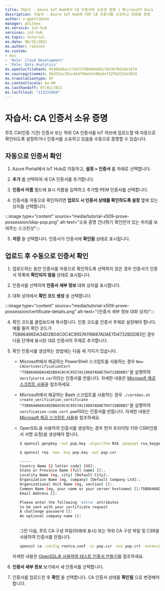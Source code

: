 ```yaml
---
title: 자습서 - Azure IoT Hub에서 CA 인증서의 소유권 증명 | Microsoft Docs
description: 자습서 - Azure IoT Hub에 대한 CA 인증서를 소유하고 있음을 증명
author: v-gpettibone
manager: philmea
ms.service: iot-hub
services: iot-hub
ms.topic: tutorial
ms.date: 06/25/2021
ms.author: robinsh
ms.custom:
- mvc
- 'Role: Cloud Development'
- 'Role: Data Analytics'
ms.openlocfilehash: 0140166ac173e51f9b9d4e9617de3b70d24e1474
ms.sourcegitcommit: 6bd31ec35ac44d79debfe98a3ef32fb3522e3934
ms.translationtype: HT
ms.contentlocale: ko-KR
ms.lasthandoff: 07/02/2021
ms.locfileid: "113215068"
---
```

# <a name="tutorial-proving-possession-of-a-ca-certificate"></a>자습서: CA 인증서 소유 증명

루트 CA(인증 기관) 인증서 또는 하위 CA 인증서를 IoT 허브에 업로드할 때 자동으로 확인되도록 설정하거나 인증서를 소유하고 있음을 수동으로 증명할 수 있습니다.

## <a name="verify-certificate-automatically"></a>자동으로 인증서 확인 

1. Azure Portal에서 IoT Hub로 이동하고, **설정 > 인증서** 를 차례로 선택합니다.

2. **추가** 를 선택하여 새 CA 인증서를 추가합니다.

3. **인증서 이름** 필드에 표시 이름을 입력하고 추가할 PEM 인증서를 선택합니다.

4. 인증서를 자동으로 확인하려면 **업로드 시 인증서 상태를 확인하도록 설정** 옆에 있는 상자를 선택합니다.

  :::image type="content" source="media/tutorial-x509-prove-possession/skip-pop.png" alt-text="소유 증명 건너뛰기 확인란이 있는 위치를 보여주는 스크린샷":::

5. **저장** 을 선택합니다.  인증서가 인증서에 **확인됨** 상태로 표시됩니다.

## <a name="verify-certificate-manually-after-upload"></a>업로드 후 수동으로 인증서 확인

1. 업로드하는 동안 인증서를 자동으로 확인하도록 선택하지 않은 경우 인증서가 인증서 목록에 **확인되지 않음** 상태로 표시됩니다. 

2. 인증서를 선택하여 **인증서 세부 정보** 대화 상자를 표시합니다.

3. 대화 상자에서 **확인 코드 생성** 을 선택합니다.

  :::image type="content" source="media/tutorial-x509-prove-possession/certificate-details.png" alt-text="{인증서 세부 정보 대화 상자}":::

4. 확인 코드를 클립보드에 복사합니다. 인증 코드를 인증서 주체로 설정해야 합니다. 예를 들어 확인 코드가 75B86466DA34D2B04C0C4C9557A119687ADAE7D4732BDDB3인 경우 다음 단계에 표시된 대로 인증서의 주체로 추가합니다.

5. 확인 인증서를 생성하는 방법에는 다음 세 가지가 있습니다.

    * Microsoft에서 제공하는 PowerShell 스크립트를 사용하는 경우 `New-CACertsVerificationCert "75B86466DA34D2B04C0C4C9557A119687ADAE7D4732BDDB3"`을 실행하여 `VerifyCert4.cer`이라는 인증서를 만듭니다. 자세한 내용은 [Microsoft 제공 스크립트 사용](tutorial-x509-scripts.md)을 참조하세요.

    * Microsoft에서 제공하는 Bash 스크립트를 사용하는 경우 `./certGen.sh create_verification_certificate "75B86466DA34D2B04C0C4C9557A119687ADAE7D4732BDDB3"`을 실행하여 `verification-code.cert.pem`이라는 인증서를 만듭니다. 자세한 내용은 [Microsoft 제공 스크립트 사용](tutorial-x509-scripts.md)을 참조하세요.

    * OpenSSL을 사용하여 인증서를 생성하는 경우 먼저 프라이빗 키와 CSR(인증서 서명 요청)을 생성해야 합니다.

      ```bash
      $ openssl genpkey -out pop.key -algorithm RSA -pkeyopt rsa_keygen_bits:2048

      $ openssl req -new -key pop.key -out pop.csr

      -----
      Country Name (2 letter code) [XX]:.
      State or Province Name (full name) []:.
      Locality Name (eg, city) [Default City]:.
      Organization Name (eg, company) [Default Company Ltd]:.
      Organizational Unit Name (eg, section) []:.
      Common Name (eg, your name or your server hostname) []:75B86466DA34D2B04C0C4C9557A119687ADAE7D4732BDDB3
      Email Address []:

      Please enter the following 'extra' attributes
      to be sent with your certificate request
      A challenge password []:
      An optional company name []:
 
      ```

      그런 다음, 루트 CA 구성 파일(아래에 표시) 또는 하위 CA 구성 파일 및 CSR을 사용하여 인증서를 만듭니다.

      ```bash
      openssl ca -config rootca.conf -in pop.csr -out pop.crt -extensions client_ext

      ```

    자세한 내용은 [OpenSSL을 사용하여 테스트 인증서 만들기](tutorial-x509-openssl.md)를 참조하세요.

6. **인증서 세부 정보** 보기에서 새 인증서를 선택합니다.

7. 인증서를 업로드한 후 **확인** 을 선택합니다. CA 인증서 상태를 **확인됨** 으로 변경해야 합니다.
